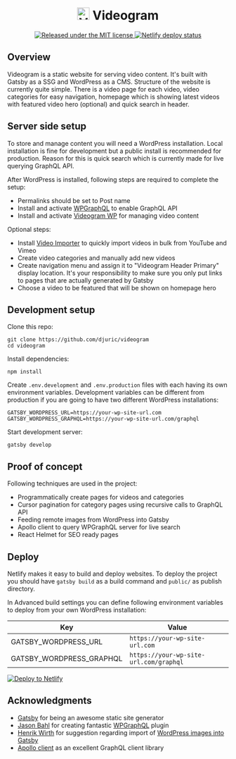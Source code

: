 <h1 align="center"><img src="https://videogram.zarko.dev/wp-content/uploads/2020/01/favicon.png" alt="Videogram" width="28" /> Videogram</h1>

<p align="center">
  <a href="https://github.com/djuric/videogram/blob/master/LICENSE">
    <img src="https://img.shields.io/badge/license-MIT-blue.svg" alt="Released under the MIT license" />
  </a>
  <a href="https://app.netlify.com/sites/videogram/deploys">
    <img src="https://api.netlify.com/api/v1/badges/5b2e13ea-2f0c-44f8-bea4-82e8afaacf3a/deploy-status" alt="Netlify deploy status" />
  </a>
</p>

## Overview

Videogram is a static website for serving video content. It's built with Gatsby as a SSG and WordPress as a CMS. Structure of the website is currently quite simple. There is a video page for each video, video categories for easy navigation, homepage which is showing latest videos with featured video hero (optional) and quick search in header.

## Server side setup

To store and manage content you will need a WordPress installation. Local installation is fine for development but a public install is recommended for production. Reason for this is quick search which is currently made for live querying GraphQL API.

After WordPress is installed, following steps are required to complete the setup:

- Permalinks should be set to Post name
- Install and activate [WPGraphQL](https://github.com/wp-graphql/wp-graphql) to enable GraphQL API
- Install and activate [Videogram WP](https://github.com/djuric/videogram-plugin) for managing video content

Optional steps:

- Install [Video Importer](https://wordpress.org/plugins/meks-video-importer/) to quickly import videos in bulk from YouTube and Vimeo
- Create video categories and manually add new videos
- Create navigation menu and assign it to "Videogram Header Primary" display location. It's your responsibility to make sure you only put links to pages that are actually generated by Gatsby
- Choose a video to be featured that will be shown on homepage hero

## Development setup

Clone this repo:

```
git clone https://github.com/djuric/videogram
cd videogram
```

Install dependencies:

```
npm install
```

Create `.env.development` and `.env.production` files with each having its own environment variables. Development variables can be different from production if you are going to have two different WordPress installations:

```
GATSBY_WORDPRESS_URL=https://your-wp-site-url.com
GATSBY_WORDPRESS_GRAPHQL=https://your-wp-site-url.com/graphql
```

Start development server:

```
gatsby develop
```

## Proof of concept

Following techniques are used in the project:

- Programmatically create pages for videos and categories
- Cursor pagination for category pages using recursive calls to GraphQL API
- Feeding remote images from WordPress into Gatsby
- Apollo client to query WPGraphQL server for live search
- React Helmet for SEO ready pages

## Deploy

Netlify makes it easy to build and deploy websites. To deploy the project you should have `gatsby build` as a build command and `public/` as publish directory.

In Advanced build settings you can define following environment variables to deploy from your own WordPress installation:

| Key                      | Value                                  |
| ------------------------ | -------------------------------------- |
| GATSBY_WORDPRESS_URL     | `https://your-wp-site-url.com`         |
| GATSBY_WORDPRESS_GRAPHQL | `https://your-wp-site-url.com/graphql` |

[![Deploy to Netlify](https://www.netlify.com/img/deploy/button.svg)](https://app.netlify.com/start/deploy?repository=https://github.com/djuric/videogram)

## Acknowledgments

- [Gatsby](https://github.com/gatsbyjs/gatsby) for being an awesome static site generator
- [Jason Bahl](https://twitter.com/jasonbahl) for creating fantastic [WPGraphQL](https://github.com/wp-graphql/wp-graphql) plugin
- [Henrik Wirth](https://github.com/henrikwirth) for suggestion regarding import of [WordPress images into Gatsby](https://dev.to/nevernull/gatsby-with-wpgraphql-acf-and-gatbsy-image-72m)
- [Apollo client](https://github.com/apollographql) as an excellent GraphQL client library
